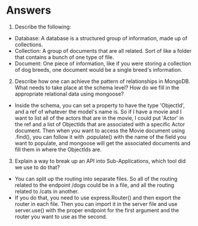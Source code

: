 # Answers

1. Describe the following:  
- Database: A database is a structured group of information, made up of collections.
- Collection: A group of documents that are all related. Sort of like a folder that contains a bunch of one type of file.
- Document: One piece of information, like if you were storing a collection of dog breeds, one document would be a single breed's information.

2. Describe how one can achieve the pattern of relationships in MongoDB. What needs to take place at the schema level? How do we fill in the appropriate relational data using mongoose?  
- Inside the schema, you can set a property to have the type 'ObjectId', and a ref of whatever the model's name is. So if I have a movie and I want to list all of the actors that are in the movie, I could put 'Actor' in the ref and a list of ObjectIds that are associated with a specific Actor document. Then when you want to access the Movie document using .find(), you can follow it with .populate() with the name of the field you want to populate, and mongoose will get the associated documents and fill them in where the ObjectIds are.

3. Explain a way to break up an API into Sub-Applications, which tool did we use to do that?  
- You can split up the routing into separate files. So all of the routing related to the endpoint /dogs could be in a file, and all the routing related to /cats in another.
- If you do that, you need to use express.Router() and then export the router in each file. Then you can import it in the server file and use server.use() with the proper endpoint for the first argument and the router you want to use as the second.
